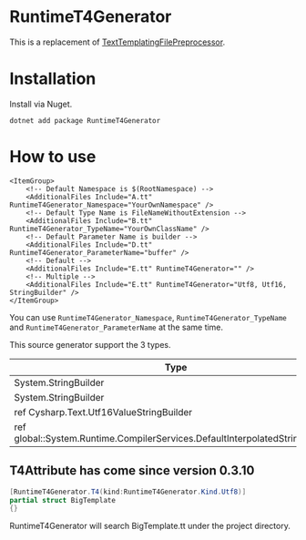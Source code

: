 # RuntimeT4Generator

This is a replacement of [TextTemplatingFilePreprocessor](https://docs.microsoft.com/en-us/visualstudio/modeling/run-time-text-generation-with-t4-text-templates?view=vs-2022).

# Installation

Install via Nuget.

```
dotnet add package RuntimeT4Generator
```

# How to use

```xml:Example.csproj
<ItemGroup>
    <!-- Default Namespace is $(RootNamespace) -->
    <AdditionalFiles Include="A.tt" RuntimeT4Generator_Namespace="YourOwnNamespace" />
    <!-- Default Type Name is FileNameWithoutExtension -->
    <AdditionalFiles Include="B.tt" RuntimeT4Generator_TypeName="YourOwnClassName" />
    <!-- Default Parameter Name is builder -->
    <AdditionalFiles Include="D.tt" RuntimeT4Generator_ParameterName="buffer" />
    <!-- Default -->
    <AdditionalFiles Include="E.tt" RuntimeT4Generator="" />
    <!-- Multiple -->
    <AdditionalFiles Include="E.tt" RuntimeT4Generator="Utf8, Utf16, StringBuilder" />
</ItemGroup>
```

You can use `RuntimeT4Generator_Namespace`, `RuntimeT4Generator_TypeName` and `RuntimeT4Generator_ParameterName` at the same time.

This source generator support the 3 types.

|Type|RuntimeT4Generator Value|
|-|-|
|System.StringBuilder|"StringBuilder" or ""|
|System.StringBuilder|"StringBuilder" or ""|
|ref Cysharp.Text.Utf16ValueStringBuilder|"Utf16"|
|ref global::System.Runtime.CompilerServices.DefaultInterpolatedStringHandler|"DefaultInterpolatedStringHandler"|

## T4Attribute has come since version 0.3.10

```csharp
[RuntimeT4Generator.T4(kind:RuntimeT4Generator.Kind.Utf8)]
partial struct BigTemplate
{}
```

RuntimeT4Generator will search BigTemplate.tt under the project directory.